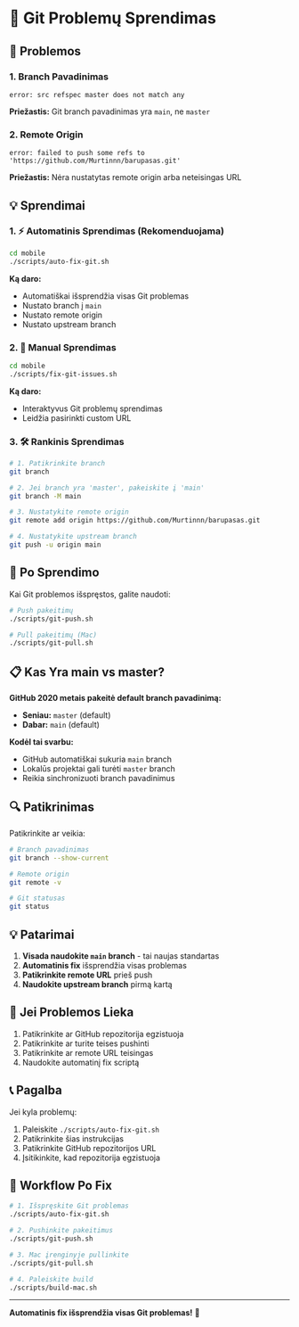 # 🔧 Git Problemų Sprendimas

## 🚨 Problemos

### 1. Branch Pavadinimas
```
error: src refspec master does not match any
```
**Priežastis:** Git branch pavadinimas yra `main`, ne `master`

### 2. Remote Origin
```
error: failed to push some refs to 'https://github.com/Murtinnn/barupasas.git'
```
**Priežastis:** Nėra nustatytas remote origin arba neteisingas URL

## 💡 Sprendimai

### 1. ⚡ Automatinis Sprendimas (Rekomenduojama)

```bash
cd mobile
./scripts/auto-fix-git.sh
```

**Ką daro:**
- Automatiškai išsprendžia visas Git problemas
- Nustato branch į `main`
- Nustato remote origin
- Nustato upstream branch

### 2. 🔧 Manual Sprendimas

```bash
cd mobile
./scripts/fix-git-issues.sh
```

**Ką daro:**
- Interaktyvus Git problemų sprendimas
- Leidžia pasirinkti custom URL

### 3. 🛠️ Rankinis Sprendimas

```bash
# 1. Patikrinkite branch
git branch

# 2. Jei branch yra 'master', pakeiskite į 'main'
git branch -M main

# 3. Nustatykite remote origin
git remote add origin https://github.com/Murtinnn/barupasas.git

# 4. Nustatykite upstream branch
git push -u origin main
```

## 🚀 Po Sprendimo

Kai Git problemos išspręstos, galite naudoti:

```bash
# Push pakeitimų
./scripts/git-push.sh

# Pull pakeitimų (Mac)
./scripts/git-pull.sh
```

## 📋 Kas Yra main vs master?

**GitHub 2020 metais pakeitė default branch pavadinimą:**
- **Seniau:** `master` (default)
- **Dabar:** `main` (default)

**Kodėl tai svarbu:**
- GitHub automatiškai sukuria `main` branch
- Lokalūs projektai gali turėti `master` branch
- Reikia sinchronizuoti branch pavadinimus

## 🔍 Patikrinimas

Patikrinkite ar veikia:

```bash
# Branch pavadinimas
git branch --show-current

# Remote origin
git remote -v

# Git statusas
git status
```

## 💡 Patarimai

1. **Visada naudokite `main` branch** - tai naujas standartas
2. **Automatinis fix** išsprendžia visas problemas
3. **Patikrinkite remote URL** prieš push
4. **Naudokite upstream branch** pirmą kartą

## 🚨 Jei Problemos Lieka

1. Patikrinkite ar GitHub repozitorija egzistuoja
2. Patikrinkite ar turite teises pushinti
3. Patikrinkite ar remote URL teisingas
4. Naudokite automatinį fix scriptą

## 📞 Pagalba

Jei kyla problemų:
1. Paleiskite `./scripts/auto-fix-git.sh`
2. Patikrinkite šias instrukcijas
3. Patikrinkite GitHub repozitorijos URL
4. Įsitikinkite, kad repozitorija egzistuoja

## 🔄 Workflow Po Fix

```bash
# 1. Išspręskite Git problemas
./scripts/auto-fix-git.sh

# 2. Pushinkite pakeitimus
./scripts/git-push.sh

# 3. Mac įrenginyje pullinkite
./scripts/git-pull.sh

# 4. Paleiskite build
./scripts/build-mac.sh
```

---

**Automatinis fix išsprendžia visas Git problemas!** 🎯
